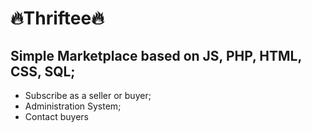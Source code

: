 

# 🔥Thriftee🔥

## Simple Marketplace based on JS, PHP, HTML, CSS, SQL;

- Subscribe as a seller or buyer;
- Administration System;
- Contact buyers



